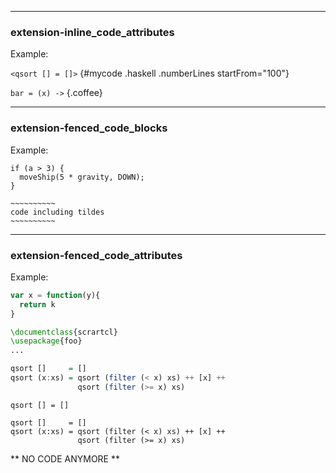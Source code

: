 ----------------------------------------

### extension-inline_code_attributes

Example:

`<qsort [] = []>` {#mycode .haskell .numberLines startFrom="100"}


`bar = (x) ->` {.coffee}


----------------------------------------

### extension-fenced_code_blocks

Example:

~~~~~~~
if (a > 3) {
  moveShip(5 * gravity, DOWN);
}
~~~~~~~

~~~~~~~~~~~~~~~~
~~~~~~~~~~
code including tildes
~~~~~~~~~~
~~~~~~~~~~~~~~~~

----------------------------------------

### extension-fenced_code_attributes

Example:


```js
var x = function(y){
  return k
}
```````````````

```tex
\documentclass{scrartcl}
\usepackage{foo}
...
```

```haskell
qsort []     = []
qsort (x:xs) = qsort (filter (< x) xs) ++ [x] ++
               qsort (filter (>= x) xs)
```

``` {.haskell}
qsort [] = []
```

~~~~ {#mycode .haskell .numberLines startFrom="100"}
qsort []     = []
qsort (x:xs) = qsort (filter (< x) xs) ++ [x] ++
               qsort (filter (>= x) xs)
~~~~~~~~~~~~~~~~~~~~~~~~~~~~~~~~~~~~~~~~~~~~~~~~~

** NO CODE ANYMORE **
